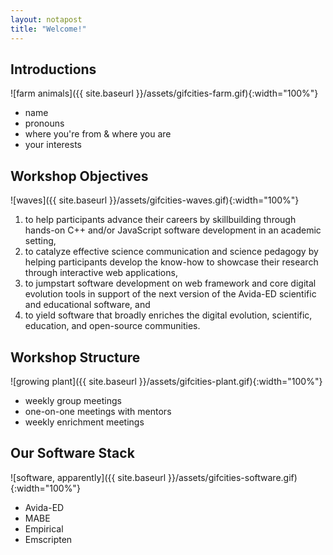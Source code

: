 ```yaml
---
layout: notapost
title: "Welcome!"
---
```


## Introductions

![farm animals]({{ site.baseurl }}/assets/gifcities-farm.gif){:width="100%"}

* name
* pronouns
* where you're from & where you are
* your interests

## Workshop Objectives

![waves]({{ site.baseurl }}/assets/gifcities-waves.gif){:width="100%"}

1. to help participants advance their careers by skillbuilding through hands-on C++ and/or JavaScript software development in an academic setting,
2. to catalyze effective science communication and science pedagogy by helping participants develop the know-how to showcase their research through interactive web applications,
3. to jumpstart software development on web framework and core digital evolution tools in support of the next version of the Avida-ED scientific and educational software, and
4. to yield software that broadly enriches the digital evolution, scientific, education, and open-source communities.

## Workshop Structure

![growing plant]({{ site.baseurl }}/assets/gifcities-plant.gif){:width="100%"}

* weekly group meetings
* one-on-one meetings with mentors
* weekly enrichment meetings

## Our Software Stack

![software, apparently]({{ site.baseurl }}/assets/gifcities-software.gif){:width="100%"}

* Avida-ED
* MABE
* Empirical
* Emscripten
